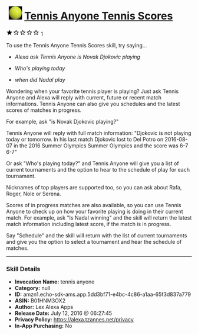 # &nbsp;<img src="skill_icon" alt="Tennis Anyone Tennis Scores icon" width="36"> [Tennis Anyone Tennis Scores](http://alexa.amazon.com/#skills/amzn1.echo-sdk-ams.app.5dd3bf71-e4bc-4c86-a1aa-65f3d837a779)
![1 stars](../../images/ic_star_black_18dp_1x.png)![1 stars](../../images/ic_star_border_black_18dp_1x.png)![1 stars](../../images/ic_star_border_black_18dp_1x.png)![1 stars](../../images/ic_star_border_black_18dp_1x.png)![1 stars](../../images/ic_star_border_black_18dp_1x.png) 1

To use the Tennis Anyone Tennis Scores skill, try saying...

* *Alexa ask Tennis Anyone is Novak Djokovic playing*

* *Who's playing today*

* *when did Nadal play*

Wondering when your favorite tennis player is playing? Just ask Tennis Anyone and Alexa will reply with  current, future or recent match informations. Tennis Anyone can also give you schedules and the latest scores of matches in progress. 

For example, ask "is Novak Djokovic playing?"  

Tennis Anyone will reply with full match information: "Djokovic is not playing today or tomorrow. In his last match  Djokovic lost to Del Potro on 2016-08-07 in the 2016 Summer Olympics Summer Olympics and the score was  6-7 6-7"

Or ask "Who's playing today?" and Tennis Anyone will give you a list of current tournaments and the option to hear to the schedule of play for each tournament. 

Nicknames of top players are supported too, so you can ask about Rafa, Roger, Nole or Serena.  

Scores of in progress matches are also available, so you can use Tennis Anyone to check up on how your favorite playing is doing in their current match. For example, ask "Is Nadal winning" and the skill will return the latest match information including latest score, if the match is in progress.

Say "Schedule" and the skill will return with the list of current tournaments and give you the option to select a tournament and hear the schedule of matches.

***

### Skill Details

* **Invocation Name:** tennis anyone
* **Category:** null
* **ID:** amzn1.echo-sdk-ams.app.5dd3bf71-e4bc-4c86-a1aa-65f3d837a779
* **ASIN:** B01HNM3OX2
* **Author:** Lex Alexa Apps
* **Release Date:** July 12, 2016 @ 06:27:45
* **Privacy Policy:** https://alexa.tzannes.net/privacy
* **In-App Purchasing:** No
